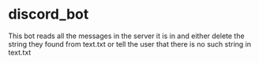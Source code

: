 # discord_bot
This bot reads all the messages in the server it is in and either delete the string they found from text.txt or tell the user that there is no such string in text.txt
